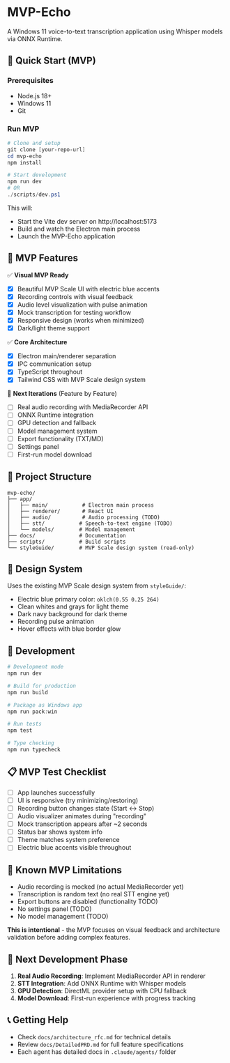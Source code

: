 # MVP-Echo

A Windows 11 voice-to-text transcription application using Whisper models via ONNX Runtime.

## 🚀 Quick Start (MVP)

### Prerequisites
- Node.js 18+ 
- Windows 11
- Git

### Run MVP
```powershell
# Clone and setup
git clone [your-repo-url]
cd mvp-echo
npm install

# Start development
npm run dev
# OR
./scripts/dev.ps1
```

This will:
- Start the Vite dev server on http://localhost:5173
- Build and watch the Electron main process
- Launch the MVP-Echo application

## 🎯 MVP Features

✅ **Visual MVP Ready**
- [x] Beautiful MVP Scale UI with electric blue accents
- [x] Recording controls with visual feedback
- [x] Audio level visualization with pulse animation
- [x] Mock transcription for testing workflow
- [x] Responsive design (works when minimized)
- [x] Dark/light theme support

✅ **Core Architecture**
- [x] Electron main/renderer separation
- [x] IPC communication setup
- [x] TypeScript throughout
- [x] Tailwind CSS with MVP Scale design system

🔄 **Next Iterations** (Feature by Feature)
- [ ] Real audio recording with MediaRecorder API
- [ ] ONNX Runtime integration
- [ ] GPU detection and fallback
- [ ] Model management system
- [ ] Export functionality (TXT/MD)
- [ ] Settings panel
- [ ] First-run model download

## 📁 Project Structure

```
mvp-echo/
├── app/
│   ├── main/           # Electron main process
│   ├── renderer/       # React UI
│   ├── audio/          # Audio processing (TODO)
│   ├── stt/           # Speech-to-text engine (TODO)
│   └── models/        # Model management
├── docs/              # Documentation
├── scripts/           # Build scripts
└── styleGuide/        # MVP Scale design system (read-only)
```

## 🎨 Design System

Uses the existing MVP Scale design system from `styleGuide/`:
- Electric blue primary color: `oklch(0.55 0.25 264)`
- Clean whites and grays for light theme
- Dark navy background for dark theme
- Recording pulse animation
- Hover effects with blue border glow

## 🔧 Development

```powershell
# Development mode
npm run dev

# Build for production
npm run build

# Package as Windows app
npm run pack:win

# Run tests
npm test

# Type checking
npm run typecheck
```

## 📋 MVP Test Checklist

- [ ] App launches successfully
- [ ] UI is responsive (try minimizing/restoring)
- [ ] Recording button changes state (Start ↔ Stop)
- [ ] Audio visualizer animates during "recording"
- [ ] Mock transcription appears after ~2 seconds
- [ ] Status bar shows system info
- [ ] Theme matches system preference
- [ ] Electric blue accents visible throughout

## 🚧 Known MVP Limitations

- Audio recording is mocked (no actual MediaRecorder yet)
- Transcription is random text (no real STT engine yet)
- Export buttons are disabled (functionality TODO)
- No settings panel (TODO)
- No model management (TODO)

**This is intentional** - the MVP focuses on visual feedback and architecture validation before adding complex features.

## 🔄 Next Development Phase

1. **Real Audio Recording**: Implement MediaRecorder API in renderer
2. **STT Integration**: Add ONNX Runtime with Whisper models
3. **GPU Detection**: DirectML provider setup with CPU fallback
4. **Model Download**: First-run experience with progress tracking

## 📞 Getting Help

- Check `docs/architecture_rfc.md` for technical details
- Review `docs/DetailedPRD.md` for full feature specifications
- Each agent has detailed docs in `.claude/agents/` folder